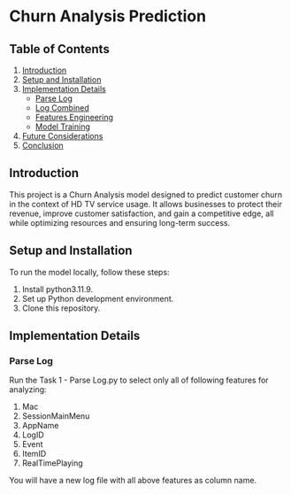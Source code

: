 # Churn Analysis Prediction

## Table of Contents
1. [Introduction](#introduction)
2. [Setup and Installation](#setup-and-installation)
3. [Implementation Details](#implementation-details)
   - [Parse Log](#parse-log)
   - [Log Combined](#log-combined)
   - [Features Engineering](#features-engineering)
   - [Model Training](#model-training)
4. [Future Considerations](#future-considerations)
5. [Conclusion](#conclusion)

## Introduction
This project is a Churn Analysis model designed to predict customer churn in the context of HD TV service usage. It allows businesses to protect their revenue, improve customer satisfaction, and gain a competitive edge, all while optimizing resources and ensuring long-term success.

## Setup and Installation
To run the model locally, follow these steps:

1. Install python3.11.9.
2. Set up Python development environment.
3. Clone this repository.

## Implementation Details

### Parse Log
Run the Task 1 - Parse Log.py to select only all of following features for analyzing:
1. Mac 
2. SessionMainMenu
3. AppName
4. LogID
5. Event 
6. ItemID
7. RealTimePlaying 

You will have a new log file with all above features as column name.
